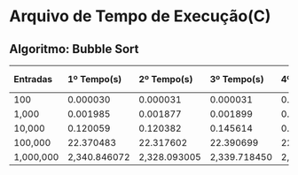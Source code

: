 # Arquivo de Tempo de Execução(C)
## Algoritmo: Bubble Sort
| Entradas | 1º Tempo(s) | 2º Tempo(s) | 3º Tempo(s) | 4º Tempo(s) | Média de Tempo(s) |
|:---------|:------------|:------------|:------------|:------------|:------------------|
| 100 | 0.000030 | 0.000031 | 0.000031 | 0.000032 | 0.000031 |
| 1,000 | 0.001985 | 0.001877 | 0.001899 | 0.001723 | 0.001871 |
| 10,000 | 0.120059 | 0.120382 | 0.145614 | 0.141948 | 0.13200075 |
| 100,000 | 22.370483 | 22.317602 | 22.390699 | 22.501153 | 22.39498425 |
| 1,000,000 | 2,340.846072 | 2,328.093005 | 2,339.718450 | 2,971.110051 | 2,972.4503915 |
